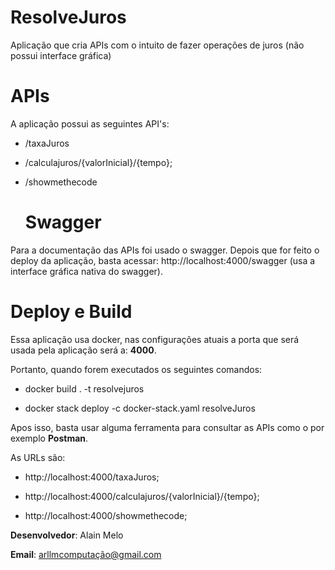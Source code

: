 
# ResolveJuros

Aplicação que cria APIs com o intuito de fazer operações de juros (não possui interface gráfica)

# APIs

A aplicação possui as seguintes API's:

- /taxaJuros

- /calculajuros/{valorInicial}/{tempo};

- /showmethecode

  # Swagger

Para a documentação das APIs foi usado o swagger. Depois que for feito o deploy da aplicação, basta acessar: http://localhost:4000/swagger (usa a interface gráfica nativa do swagger).

# Deploy e Build

Essa aplicação usa docker, nas configurações atuais a porta que será usada pela aplicação será a: **4000**.

Portanto, quando forem executados os seguintes comandos:

- docker build . -t resolvejuros

- docker stack deploy -c docker-stack.yaml resolveJuros

Apos isso, basta usar alguma ferramenta para consultar as APIs como o por exemplo **Postman**.

As URLs são:

- http://localhost:4000/taxaJuros;

- http://localhost:4000/calculajuros/{valorInicial}/{tempo};

- http://localhost:4000/showmethecode;



**Desenvolvedor**: Alain Melo

**Email**: arllmcomputação@gmail.com
